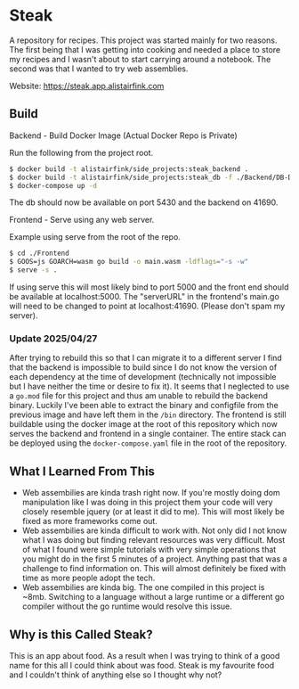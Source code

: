 # Steak
A repository for recipes. This project was started mainly for two reasons. The first being that I was getting into cooking and needed a place to store my recipes and I wasn't about to start carrying around a notebook. The second was that I wanted to try web assemblies.

Website: https://steak.app.alistairfink.com

## Build
Backend - Build Docker Image (Actual Docker Repo is Private) 

Run the following from the project root.
```bash
$ docker build -t alistairfink/side_projects:steak_backend .
$ docker build -t alistairfink/side_projects:steak_db -f ./Backend/DB-Dockerfile .
$ docker-compose up -d
```
The db should now be available on port 5430 and the backend on 41690.

Frontend - Serve using any web server.

Example using serve from the root of the repo.
```bash
$ cd ./Frontend
$ GOOS=js GOARCH=wasm go build -o main.wasm -ldflags="-s -w"
$ serve -s . 
```

If using serve this will most likely bind to port 5000 and the front end should be available at localhost:5000. The "serverURL" in the frontend's main.go will need to be changed to point at localhost:41690. (Please don't spam my server). 

### Update 2025/04/27
After trying to rebuild this so that I can migrate it to a different server I find that the backend is impossible to build
since I do not know the version of each dependency at the time of development (technically not impossible but I have neither
the time or desire to fix it). It seems that I neglected to use a `go.mod` file for this project and thus am unable to 
rebuild the backend binary. Luckily I've been able to extract the binary and configfile from the previous image and have 
left them in the `/bin` directory. The frontend is still buildable using the docker image at the root of this repository 
which now serves the backend and frontend in a single container. The entire stack can be deployed using the 
`docker-compose.yaml` file in the root of the repository.

## What I Learned From This
- Web assembilies are kinda trash right now. If you're mostly doing dom manipulation like I was doing in this project them your code will very closely resemble jquery (or at least it did to me). This will most likely be fixed as more frameworks come out. 
- Web assembilies are kinda difficult to work with. Not only did I not know what I was doing but finding relevant resources was very difficult. Most of what I found were simple tutorials with very simple operations that you might do in the first 5 minutes of a project. Anything past that was a challenge to find information on. This will almost definitely be fixed with time as more people adopt the tech.
- Web assembilies are kinda big. The one compiled in this project is ~8mb. Switching to a language without a large runtime or a different go compiler without the go runtime would resolve this issue.

## Why is this Called Steak?
This is an app about food. As a result when I was trying to think of a good name for this all I could think about was food. Steak is my favourite food and I couldn't think of anything else so I thought why not?
